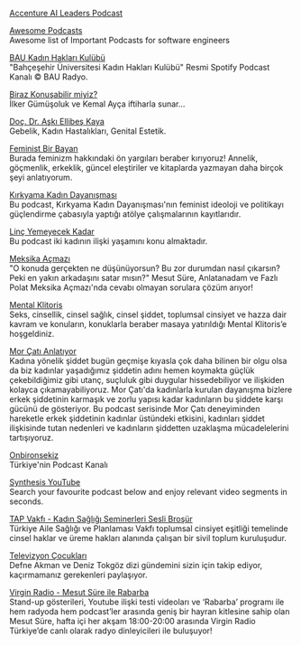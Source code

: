 <p>
<a href="https://www.accenture.com/us-en/services/applied-intelligence/ai-leaders-podcast-series">Accenture AI Leaders Podcast</a>
</p>
<p>
<a href="https://github.com/rShetty/awesome-podcasts?utm_source=tldrnewsletter&utm_medium=email&utm_campaign=2019-02-02">Awesome Podcasts</a>
<br>Awesome list of Important Podcasts for software engineers
</p>  
<p>
<a href="https://podcasters.spotify.com/pod/show/baukadinhaklarikulubu">BAU Kadın Hakları Kulübü</a>
<br>"Bahçeşehir Üniversitesi Kadın Hakları Kulübü" Resmi Spotify Podcast Kanalı © BAU Radyo.
</p> 
<p>
<a href="https://podcasters.spotify.com/pod/show/birazkonusabilirmiyiz">Biraz Konuşabilir miyiz?</a>
<br>İlker Gümüşoluk ve Kemal Ayça iftiharla sunar...
</p> 
<p>
<a href="https://podcasters.spotify.com/pod/show/draskiellibeskaya">Doç. Dr. Aşkı Ellibeş Kaya</a>
<br>Gebelik, Kadın Hastalıkları, Genital Estetik.
</p>  
<p>
<a href="https://podcasters.spotify.com/pod/show/feminist-bir-bayan">Feminist Bir Bayan</a>
<br>Burada feminizm hakkındaki ön yargıları beraber kırıyoruz! Annelik, göçmenlik, erkeklik, güncel eleştiriler ve kitaplarda yazmayan daha birçok şeyi anlatıyorum.
</p> 
<p>
<a href="https://podcasters.spotify.com/pod/show/kirkyama">Kırkyama Kadın Dayanışması</a>
<br>Bu podcast, Kırkyama Kadın Dayanışması'nın feminist ideoloji ve politikayı güçlendirme çabasıyla yaptığı atölye çalışmalarının kayıtlarıdır.
</p>  
<p>
<a href="https://podcasters.spotify.com/pod/show/linyemeyecekkadar">Linç Yemeyecek Kadar</a>
<br>Bu podcast iki kadının ilişki yaşamını konu almaktadır.
</p> 
<p>
<a href="https://karnaval.com/programlar/meksika-acmazi">Meksika Açmazı</a>
<br>"O konuda gerçekten ne düşünüyorsun? Bu zor durumdan nasıl çıkarsın? Peki en yakın arkadaşını satar mısın?" Mesut Süre, Anlatanadam ve Fazlı Polat Meksika Açmazı'nda cevabı olmayan sorulara çözüm arıyor!
</p> 
<p>
<a href="https://art19.com/shows/mental-klitoris">Mental Klitoris</a>
<br>Seks, cinsellik, cinsel sağlık, cinsel şiddet, toplumsal cinsiyet ve hazza dair kavram ve konuların, konuklarla beraber masaya yatırıldığı Mental Klitoris’e hoşgeldiniz.
</p> 
<p>
<a href="https://art19.com/shows/mor-cati-anlatiyor">Mor Çatı Anlatıyor</a>
<br>Kadına yönelik şiddet bugün geçmişe kıyasla çok daha bilinen bir olgu olsa da biz kadınlar yaşadığımız şiddetin adını hemen koymakta güçlük çekebildiğimiz gibi utanç, suçluluk gibi duygular hissedebiliyor ve ilişkiden kolayca çıkamayabiliyoruz. Mor Çatı'da kadınlarla kurulan dayanışma bizlere erkek şiddetinin karmaşık ve zorlu yapısı kadar kadınların bu şiddete karşı gücünü de gösteriyor. Bu podcast serisinde Mor Çatı deneyiminden hareketle erkek şiddetinin kadınlar üstündeki etkisini, kadınları şiddet ilişkisinde tutan nedenleri ve kadınların şiddetten uzaklaşma mücadelelerini tartışıyoruz.
</p> 
<p>
<a href="https://www.onbironsekiz.com/">Onbironsekiz</a>
<br>Türkiye'nin Podcast Kanalı
</p>  
<p>
<a href="https://home.thesynthesis.app/">Synthesis YouTube</a>
<br>Search your favourite podcast below and enjoy relevant video segments in seconds.
</p>  
<p>
<a href="https://www.tapv.org.tr/">TAP Vakfı - Kadın Sağlığı Seminerleri Sesli Broşür</a>
<br>Türkiye Aile Sağlığı ve Planlaması Vakfı toplumsal cinsiyet eşitliği temelinde cinsel haklar ve üreme hakları alanında çalışan bir sivil toplum kuruluşudur.
</p>  
<p>
<a href="https://www.spreaker.com/show/televizyon-cocuklari">Televizyon Çocukları</a>
<br>Defne Akman ve Deniz Tokgöz dizi gündemini sizin için takip ediyor, kaçırmamanız gerekenleri paylaşıyor.
</p>  
<p>
<a href="https://karnaval.com/programlar/rabarba">Virgin Radio - Mesut Süre ile Rabarba</a>
<br>Stand-up gösterileri, Youtube ilişki testi videoları ve ‘Rabarba’ programı ile hem radyoda hem podcast’ler arasında geniş bir hayran kitlesine sahip olan Mesut Süre, hafta içi her akşam 18:00-20:00 arasında Virgin Radio Türkiye’de canlı olarak radyo dinleyicileri ile buluşuyor!
</p>  
